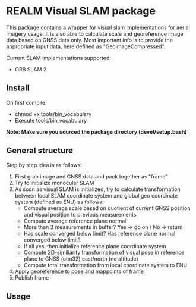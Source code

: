 # REALM Visual SLAM package

This package contains a wrapper for visual slam implementations for aerial imagery usage.
It is also able to calculate scale and georeference image data based on GNSS data only.
Most important info is to provide the appropriate input data, here defined as "GeoimageCompressed".

Current SLAM implementations supported:
- ORB SLAM 2

## Install

On first compile:
- chmod +x tools/bin_vocabulary
- Execute tools/bin_vocabulary

**Note: Make sure you sourced the package directory (devel/setup.bash)**

## General structure

Step by step idea is as follows:
1) First grab image and GNSS data and pack together as "frame"
2) Try to initialize monocular SLAM
3) As soon as visual SLAM is initialized, try to calculate transformation between local SLAM coordinate system and global geo coordinate system (defined as ENU) as follows:
    - Compute average scale based on quotient of current GNSS position and visual position to previous measurements
    - Compute average reference plane normal
    - More than 3 measurements in buffer? Yes -> go on / No -> return
    - Has scale converged below limit? Has reference plane normal converged below limit?
    - If all yes, then initialize reference plane coordinate system
    - Compute 2D-similiarity transformation of visual pose in reference plane to GNSS (utm32) east/north (no altitude)
    - Compute total transformation from local coordinate system to ENU
4) Apply georeference to pose and mappoints of frame
5) Publish frame

## Usage

